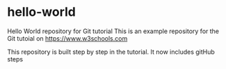 # hello-world
Hello World repository for Git tutorial
This is an example repository for the Git tutoial on https://www.w3schools.com

This repository is built step by step in the tutorial.
It now includes gitHub steps
